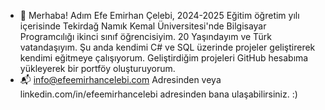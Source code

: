 - 👋 Merhaba! Adım Efe Emirhan Çelebi, 2024-2025 Eğitim öğretim yılı içerisinde Tekirdağ Namık Kemal Üniversitesi'nde Bilgisayar Programcılığı ikinci sınıf öğrencisiyim. 20 Yaşındayım ve Türk vatandaşıyım. Şu anda kendimi C# ve SQL üzerinde projeler geliştirerek kendimi eğitmeye çalışıyorum. Geliştirdiğim projeleri GitHub hesabıma yükleyerek bir portföy oluşturuyorum.
- 📬 info@efeemirhancelebi.com Adresinden veya linkedin.com/in/efeemirhancelebi adresinden bana ulaşabilirsiniz. :)

